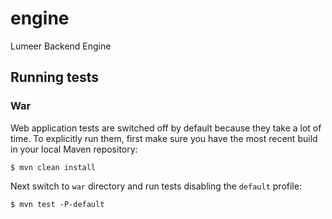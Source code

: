 # engine
Lumeer Backend Engine

## Running tests

### War

Web application tests are switched off by default because they take a lot of time.
To explicitly run them, first make sure you have the most recent build in your local
Maven repository:

```
$ mvn clean install
```

Next switch to `war` directory and run tests disabling the `default` profile:

```
$ mvn test -P-default
```